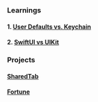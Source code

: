 ### Learnings

#### 1. [User Defaults vs. Keychain](first.md)
#### 2. [SwiftUI vs UIKit](second.md)

### Projects
#### [SharedTab](sharedtab.md)
#### [Fortune](fortune.md)
